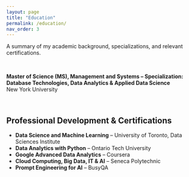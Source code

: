 ```yaml
---
layout: page
title: "Education"
permalink: /education/
nav_order: 3
---
```


A summary of my academic background, specializations, and relevant certifications.

<br>

**Master of Science (MS), Management and Systems – Specialization: Database Technologies, Data Analytics & Applied Data Science**  
New York University

<br>

## Professional Development & Certifications

- **Data Science and Machine Learning** – University of Toronto, Data Sciences Institute  
- **Data Analytics with Python** – Ontario Tech University  
- **Google Advanced Data Analytics** – Coursera  
- **Cloud Computing, Big Data, IT & AI** – Seneca Polytechnic  
- **Prompt Engineering for AI** – BusyQA

<br>



